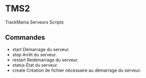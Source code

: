 TMS2
====
TrackMania Serveurs Scripts

## Commandes
 * start
 Démarrage du serveur. 
 * stop
 Arrêt du serveur.
 * restart
 Redémarrage du serveur.
 * status
 État du serveur.
 * create
 Création de fichier nécessaire au démarrage du serveur.